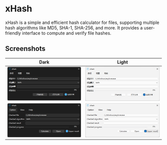 ﻿# xHash

xHash is a simple and efficient hash calculator for files, supporting multiple hash algorithms like MD5, SHA-1, SHA-256, and more. It provides a user-friendly interface to compute and verify file hashes.

## Screenshots

|Dark|Light|
|---|---|
|![xHash](docs/zh_CN-b.png)|![xHash](docs/zh_CN-l.png)|
|![xHash](docs/en-b.png) | ![xHash](docs/en-l.png)|
